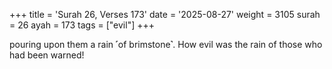+++
title = 'Surah 26, Verses 173'
date = '2025-08-27'
weight = 3105
surah = 26
ayah = 173
tags = ["evil"]
+++

pouring upon them a rain ˹of brimstone˺. How evil was the rain of those who had been warned!